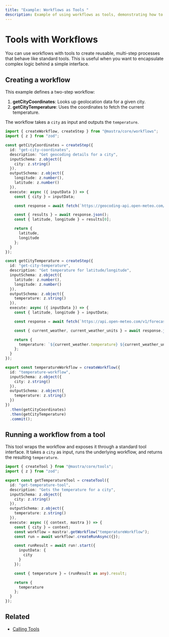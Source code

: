 ```yaml
---
title: "Example: Workflows as Tools "
description: Example of using workflows as tools, demonstrating how to create reusable workflow components that can be called like tools.
---
```



# Tools with Workflows

You can use workflows with tools to create reusable, multi-step processes that behave like standard tools. This is useful when you want to encapsulate complex logic behind a simple interface.

## Creating a workflow

This example defines a two-step workflow:

1. **getCityCoordinates**: Looks up geolocation data for a given city.
2. **getCityTemperature**: Uses the coordinates to fetch the current temperature.

The workflow takes a `city` as input and outputs the `temperature`.

```typescript filename="src/mastra/workflows/example-temperature-workflow.ts" showLineNumbers copy
import { createWorkflow, createStep } from "@mastra/core/workflows";
import { z } from "zod";

const getCityCoordinates = createStep({
  id: "get-city-coordinates",
  description: "Get geocoding details for a city",
  inputSchema: z.object({
    city: z.string()
  }),
  outputSchema: z.object({
    longitude: z.number(),
    latitude: z.number()
  }),
  execute: async ({ inputData }) => {
    const { city } = inputData;

    const response = await fetch(`https://geocoding-api.open-meteo.com/v1/search?name=${city}&count=1`);

    const { results } = await response.json();
    const { latitude, longitude } = results[0];

    return {
      latitude,
      longitude
    };
  }
});

const getCityTemperature = createStep({
  id: "get-city-temperature",
  description: "Get temperature for latitude/longitude",
  inputSchema: z.object({
    latitude: z.number(),
    longitude: z.number()
  }),
  outputSchema: z.object({
    temperature: z.string()
  }),
  execute: async ({ inputData }) => {
    const { latitude, longitude } = inputData;

    const response = await fetch(`https://api.open-meteo.com/v1/forecast?latitude=${latitude}&longitude=${longitude}&current_weather=true`);

    const { current_weather, current_weather_units } = await response.json();

    return {
      temperature: `${current_weather.temperature} ${current_weather_units.temperature}`
    };
  }
});

export const temperatureWorkflow = createWorkflow({
  id: "temperature-workflow",
  inputSchema: z.object({
    city: z.string()
  }),
  outputSchema: z.object({
    temperature: z.string()
  })
})
  .then(getCityCoordinates)
  .then(getCityTemperature)
  .commit();
```

## Running a workflow from a tool

This tool wraps the workflow and exposes it through a standard tool interface. It takes a `city` as input, runs the underlying workflow, and returns the resulting `temperature`.

```typescript filename="src/mastra/tools/temperature-tool.ts" showLineNumbers copy
import { createTool } from "@mastra/core/tools";
import { z } from "zod";

export const getTemperatureTool = createTool({
  id: "get-temperature-tool",
  description: "Gets the temperature for a city",
  inputSchema: z.object({
    city: z.string()
  }),
  outputSchema: z.object({
    temperature: z.string()
  }),
  execute: async ({ context, mastra }) => {
    const { city } = context;
    const workflow = mastra!.getWorkflow("temperatureWorkflow");
    const run = await workflow!.createRunAsync({});

    const runResult = await run!.start({
      inputData: {
        city
      }
    });

    const { temperature } = (runResult as any).result;

    return {
      temperature
    };
  }
});
```

<GithubLink
  marginTop='mt-16'
  link="https://github.com/mastra-ai/mastra/blob/main/examples/basics/agents/workflow-as-tools"
/>

## Related

- [Calling Tools](./calling-tools.mdx#from-the-command-line)

